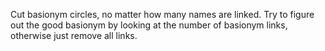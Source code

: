 Cut basionym circles, no matter how many names are linked.
Try to figure out the good basionym by looking at the number of basionym links, otherwise just remove all links.